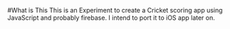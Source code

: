 #What is This
This is an Experiment to create a Cricket scoring app using JavaScript and probably firebase. I intend to port it to iOS app later on.
